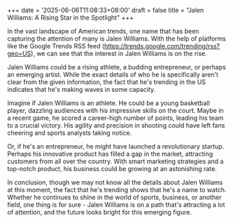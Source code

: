 +++
date = '2025-06-06T11:08:33+08:00'
draft = false
title = "Jalen Williams: A Rising Star in the Spotlight"
+++

In the vast landscape of American trends, one name that has been capturing the attention of many is Jalen Williams. With the help of platforms like the Google Trends RSS feed (https://trends.google.com/trending/rss?geo=US), we can see that the interest in Jalen Williams is on the rise.

Jalen Williams could be a rising athlete, a budding entrepreneur, or perhaps an emerging artist. While the exact details of who he is specifically aren't clear from the given information, the fact that he's trending in the US indicates that he's making waves in some capacity.

Imagine if Jalen Williams is an athlete. He could be a young basketball player, dazzling audiences with his impressive skills on the court. Maybe in a recent game, he scored a career-high number of points, leading his team to a crucial victory. His agility and precision in shooting could have left fans cheering and sports analysts taking notice.

Or, if he's an entrepreneur, he might have launched a revolutionary startup. Perhaps his innovative product has filled a gap in the market, attracting customers from all over the country. With smart marketing strategies and a top-notch product, his business could be growing at an astonishing rate.

In conclusion, though we may not know all the details about Jalen Williams at this moment, the fact that he's trending shows that he's a name to watch. Whether he continues to shine in the world of sports, business, or another field, one thing is for sure - Jalen Williams is on a path that's attracting a lot of attention, and the future looks bright for this emerging figure.